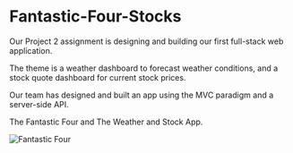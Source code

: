 # Fantastic-Four-Stocks

Our Project 2 assignment is designing and building our first full-stack web application.

The theme is a weather dashboard to forecast weather conditions, and a stock quote dashboard for current stock prices. 

Our team has designed and built an app using the MVC paradigm and a server-side API. 

The Fantastic Four and The Weather and Stock App.

![Fantastic Four](https://user-images.githubusercontent.com/65749636/104827097-314fd000-580f-11eb-9e70-b2c3b0e8a77b.PNG)


